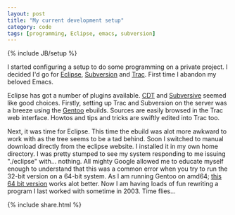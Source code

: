```yaml
---
layout: post
title: "My current development setup"
category: code
tags: [programming, Eclipse, emacs, subversion]
---
```

{% include JB/setup %}

I started configuring a setup to do some programming on a private project.
I decided I'd go for [Eclipse](http://www.eclipse.org), [Subversion](http://subversion.tigris.org/) and [Trac](http://trac.edgewall.org/).
First time I abandon my beloved Emacs.

Eclipse has got a number of plugins available.
[CDT](http://www.eclipse.org/cdt/) and [Subversive](http://www.eclipse.org/subversive/) seemed like good choices.
Firstly, setting up Trac and Subversion on the server was a breeze using the [Gentoo](http://www.gentoo.org) ebuilds.
Sources are easily browsed in the Trac web interface.
Howtos and tips and tricks are swiftly edited into Trac too.

Next, it was time for Eclipse.
This time the ebuild was alot more awkward to work with as the tree seems to be a tad behind.
Soon I switched to manual download directly from the eclipse website.
I installed it in my own home directory.
I was pretty stumped to see my system responding to me issuing "./eclipse" with... nothing.
All mighty Google allowed me to educate myself enough to understand that this was a common error when you try to run the 32-bit version on a 64-bit system.
As I am running Gentoo on amd64; [this 64 bit version](http://www.eclipse.org/downloads/download.php?file=/technology/epp/downloads/release/20071103/eclipse-jee-europa-fall2-linux-gtk-x86_64.tar.gz) works alot better.
Now I am having loads of fun rewriting a program I last worked with sometime in 2003. Time flies...

{% include share.html %}
